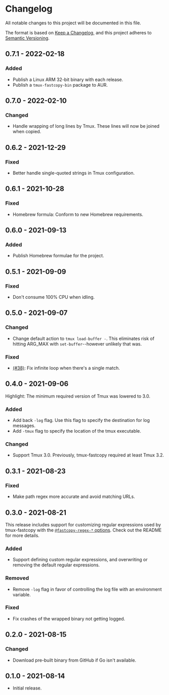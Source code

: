 # Changelog

All notable changes to this project will be documented in this file.

The format is based on [Keep a Changelog](https://keepachangelog.com/en/1.0.0/),
and this project adheres to [Semantic Versioning](https://semver.org/spec/v2.0.0.html).

## 0.7.1 - 2022-02-18
### Added
- Publish a Linux ARM 32-bit binary with each release.
- Publish a `tmux-fastcopy-bin` package to AUR.

## 0.7.0 - 2022-02-10
### Changed
- Handle wrapping of long lines by Tmux.
  These lines will now be joined when copied.

## 0.6.2 - 2021-12-29
### Fixed
- Better handle single-quoted strings in Tmux configuration.

## 0.6.1 - 2021-10-28
### Fixed
- Homebrew formula: Conform to new Homebrew requirements.

## 0.6.0 - 2021-09-13
### Added
- Publish Homebrew formulae for the project.

## 0.5.1 - 2021-09-09
### Fixed
- Don't consume 100% CPU when idling.

## 0.5.0 - 2021-09-07
### Changed
- Change default action to `tmux load-buffer -`. This eliminates risk of
  hitting ARG_MAX with `set-buffer`--however unlikely that was.

### Fixed
- [(#38)]: Fix infinite loop when there's a single match.

  [(#38)]: https://github.com/abhinav/tmux-fastcopy/issues/38

## 0.4.0 - 2021-09-06
Highlight: The minimum required version of Tmux was lowered to 3.0.

### Added
- Add back `-log` flag. Use this flag to specify the destination for log
  messages.
- Add `-tmux` flag to specify the location of the tmux executable.

### Changed
- Support Tmux 3.0. Previously, tmux-fastcopy required at least Tmux 3.2.

## 0.3.1 - 2021-08-23
### Fixed
- Make path regex more accurate and avoid matching URLs.

## 0.3.0 - 2021-08-21
This release includes support for customizing regular expressions used by
tmux-fastcopy with the [`@fastcopy-regex-*` options][]. Check out the README
for more details.

### Added
- Support defining custom regular expressions, and overwriting or removing the
  default regular expressions.

### Removed
- Remove `-log` flag in favor of controlling the log file with an environment
  variable.

### Fixed
- Fix crashes of the wrapped binary not getting logged.

  [`@fastcopy-regex-*` options]: https://github.com/abhinav/tmux-fastcopy#fastcopy-regex-

## 0.2.0 - 2021-08-15
### Changed
- Download pre-built binary from GitHub if Go isn't available.

## 0.1.0 - 2021-08-14

- Initial release.
